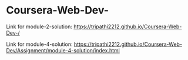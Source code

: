 # Coursera-Web-Dev-
Link for module-2-solution: https://tripathi2212.github.io/Coursera-Web-Dev-/

Link for module-4-solution: https://tripathi2212.github.io/Coursera-Web-Dev/Assignment/module-4-solution/index.html
